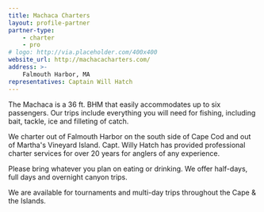 ```yaml
---
title: Machaca Charters
layout: profile-partner
partner-type: 
    - charter
    - pro
# logo: http://via.placeholder.com/400x400
website_url: http://machacacharters.com/
address: >- 
    Falmouth Harbor, MA
representatives: Captain Will Hatch
---
```


The Machaca is a 36 ft. BHM that easily accommodates up to six passengers. Our trips include everything you will need for fishing, including bait, tackle, ice and filleting of catch.

We charter out of Falmouth Harbor on the south side of Cape Cod and out of Martha's Vineyard Island. Capt. Willy Hatch has provided professional charter services for over 20 years for anglers of any experience. 

Please bring whatever you plan on eating or drinking. We offer half-days, full days and overnight canyon trips.

We are available for tournaments and multi-day trips throughout the Cape & the Islands.